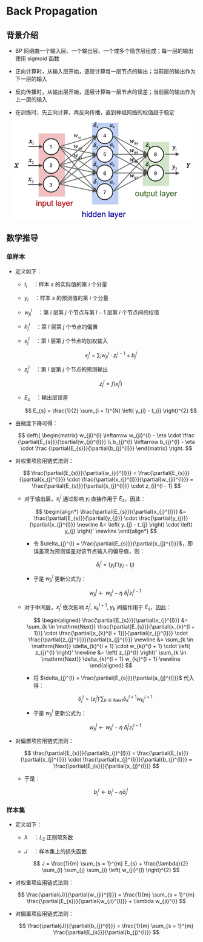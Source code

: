 # $\mathrm{Back \ Propagation}$

## 背景介绍

- $\mathrm{BP}$ 网络由一个输入层、一个输出层、一个或多个隐含层组成；每一层的输出使用 $\mathrm{sigmoid}$ 函数

- 正向计算时，从输入层开始，逐层计算每一层节点的输出；当前层的输出作为下一层的输入

- 反向传播时，从输出层开始，逐层计算每一层节点的误差；当前层的输出作为上一层的输入

- 在训练时，先正向计算，再反向传播，直到神经网络的权值趋于稳定

<center>
<img src="images/bp.png"/>
</center>

## 数学推导

### 单样本

- 定义如下：

  - $t_{i} \quad$：样本 $s$ 的实际值的第 $i$ 个分量

  - $y_{i} \quad$：样本 $s$ 的预测值的第 $i$ 个分量

  - $w_{ji}^{l} \quad$：第 $l$ 层第 $j$ 个节点与第 $l - 1$ 层第 $i$ 个节点间的权值

  - $b_{j}^{l} \quad$：第 $l$ 层第 $j$ 个节点的偏置

  - $x_{j}^{l} \quad$：第 $l$ 层第 $j$ 个节点的加权输入

    $$
    x_{j}^{l} = \sum_{i} w_{ji}^{l} \cdot z_{i}^{l - 1} + b_{j}^{l}
    $$

  - $z_{j}^{l} \quad$：第 $l$ 层第 $j$ 个节点的预测输出

    $$
    z_{j}^{l} = f \left( x_{j}^{l} \right)
    $$

  - $E_{s} \quad$：输出层误差

    $$
    E_{s} = \frac{1}{2} \sum_{i = 1}^{N} \left( y_{i} - t_{i} \right)^{2}
    $$

- 由梯度下降可得：

  $$
  \left\{ \begin{matrix}
  w_{ji}^{l} \leftarrow w_{ji}^{l} - \eta \cdot \frac {\partial{E_{s}}}{\partial{w_{ji}^{l}}} \\
  b_{j}^{l} \leftarrow b_{j}^{l} - \eta \cdot \frac {\partial{E_{s}}}{\partial{b_{j}^{l}}}
  \end{matrix} \right.
  $$

- 对权重项应用链式法则：

  $$
  \frac{\partial{E_{s}}}{\partial{w_{ji}^{l}}} = \frac{\partial{E_{s}}}{\partial{x_{j}^{l}}} \cdot \frac{\partial{x_{j}^{l}}}{\partial{w_{ji}^{l}}} = \frac{\partial{E_{s}}}{\partial{x_{j}^{l}}} \cdot z_{i}^{l - 1}
  $$

  - 对于输出层，$x_{j}^{l}$ 通过影响 $y_{i}$ 直接作用于 $E_{s}$，因此：

    $$
    \begin{align*}
    \frac{\partial{E_{s}}}{\partial{x_{j}^{l}}} &= \frac{\partial{E_{s}}}{\partial{y_{j}}} \cdot \frac{\partial{y_{j}}}{\partial{x_{j}^{l}}} \newline
    &= \left( y_{j} - t_{j} \right) \cdot \left( y_{j} \right)' \newline
    \end{align*}
    $$

    - 令 $\delta_{j}^{l} = \frac{\partial{E_{s}}}{\partial{x_{j}^{l}}}$，即误差项为预测误差对该节点输入的偏导值，则：

      $$
      \delta_{j}^{l} = \left( y_{j} \right)' \left( y_{j} - t_{j} \right)
      $$

    - 于是 $w_{ji}^{l}$ 更新公式为：

      $$
      w_{ji}^{l} \leftarrow w_{ji}^{l} - \eta \ \delta_{j}^{l} z_{i}^{l-1}
      $$

  - 对于中间层，$x_{j}^{l}$ 依次影响 $z_{j}^{l}, \ x_{k}^{l + 1}, \ y_{k}$ 间接作用于 $E_{s}$，因此：

    $$
    \begin{aligned}
    \frac{\partial{E_{s}}}{\partial{x_{j}^{l}}} &= \sum_{k \in \mathrm{Next}} \frac{\partial{E_{s}}}{\partial{x_{k}^{l + 1}}} \cdot \frac{\partial{x_{k}^{l + 1}}}{\partial{z_{j}^{l}}} \cdot \frac{\partial{z_{j}^{l}}}{\partial{x_{j}^{l}}} \newline
    &= \sum_{k \in \mathrm{Next}} \delta_{k}^{l + 1} \cdot w_{kj}^{l + 1} \cdot \left( z_{j}^{l} \right)' \newline
    &= \left( z_{j}^{l} \right)' \sum_{k \in \mathrm{Next}} \delta_{k}^{l + 1} w_{kj}^{l + 1} \newline
    \end{aligned}
    $$

    - 将 $\delta_{j}^{l} = \frac{\partial{E_{s}}}{\partial{a_{j}^{l}}}$ 代入得：

      $$
      \delta_{j}^{l} = \left( z_{j}^{l} \right)' \sum_{k \in \mathrm{Next}} \delta_{k}^{l + 1} w_{kj}^{l + 1}
      $$

    - 于是 $w_{ji}^{l}$ 更新公式为：

      $$
      w_{ji}^{l} \leftarrow w_{ji}^{l} - \eta \ \delta_{j}^{l} z_{i}^{l - 1}
      $$

- 对偏置项应用链式法则：

  $$
  \frac{\partial{E_{s}}}{\partial{b_{j}^{l}}} = \frac{\partial{E_{s}}}{\partial{x_{j}^{l}}} \cdot \frac{\partial{x_{j}^{l}}}{\partial{b_{j}^{l}}} = \frac{\partial{E_{s}}}{\partial{x_{j}^{l}}}
  $$

  - 于是：

    $$
    b_{j}^{l} \leftarrow b_{j}^{l} - \eta \delta_{j}^{l}
    $$

### 样本集

- 定义如下：

  - $\lambda \quad$：$L_{2}$ 正则项系数

  - $J \quad$：样本集上的损失函数

    $$
    J = \frac{1}{m} \sum_{s = 1}^{m} E_{s} + \frac{\lambda}{2} \sum_{l} \sum_{j} \sum_{i} \left( w_{ji}^{l} \right)^{2}
    $$

- 对权重项应用链式法则：

  $$
  \frac{\partial{J}}{\partial{w_{ji}^{l}}} = \frac{1}{m} \sum_{s = 1}^{m} \frac{\partial{E_{s}}}{\partial{w_{ji}^{l}}} + \lambda w_{ji}^{l}
  $$

- 对偏置项应用链式法则：

  $$
  \frac{\partial{J}}{\partial{b_{j}^{l}}} = \frac{1}{m} \sum_{s = 1}^{m} \frac{\partial{E_{s}}}{\partial{b_{j}^{l}}}
  $$